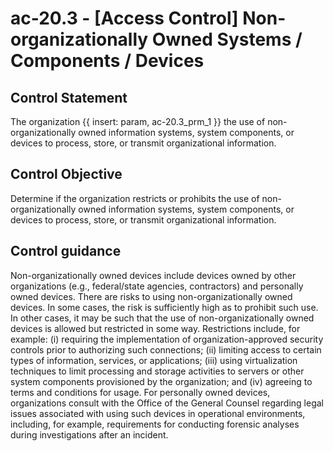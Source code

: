 # ac-20.3 - \[Access Control\] Non-organizationally Owned Systems / Components / Devices

## Control Statement

The organization {{ insert: param, ac-20.3_prm_1 }} the use of non-organizationally owned information systems, system components, or devices to process, store, or transmit organizational information.

## Control Objective

Determine if the organization restricts or prohibits the use of non-organizationally owned information systems, system components, or devices to process, store, or transmit organizational information.

## Control guidance

Non-organizationally owned devices include devices owned by other organizations (e.g., federal/state agencies, contractors) and personally owned devices. There are risks to using non-organizationally owned devices. In some cases, the risk is sufficiently high as to prohibit such use. In other cases, it may be such that the use of non-organizationally owned devices is allowed but restricted in some way. Restrictions include, for example: (i) requiring the implementation of organization-approved security controls prior to authorizing such connections; (ii) limiting access to certain types of information, services, or applications; (iii) using virtualization techniques to limit processing and storage activities to servers or other system components provisioned by the organization; and (iv) agreeing to terms and conditions for usage. For personally owned devices, organizations consult with the Office of the General Counsel regarding legal issues associated with using such devices in operational environments, including, for example, requirements for conducting forensic analyses during investigations after an incident.
